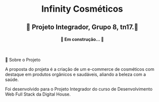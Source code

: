 <h1 align="center">
Infinity Cosméticos
</h1>

<h2 align="center">
🍃 Projeto Integrador, Grupo 8, tn17.🌿
</h2> 

<h4 align="center"> 
	🚩 Em construção... 🚧 
</h4>

</br>

🍁 Sobre o Projeto
</h2> 

 A proposta do projeta é a criação de um e-commerce de cosméticos com destaque em produtos orgânicos e saudáveis, aliando a beleza com a saúde.

 Foi desenvolvido para o Projeto Integrador do curso de Desenvolvimento Web Full Stack da Digital House.

